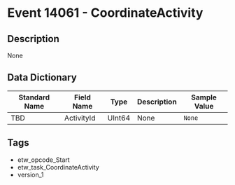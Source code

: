 # Event 14061 - CoordinateActivity

## Description
None

## Data Dictionary
|Standard Name|Field Name|Type|Description|Sample Value|
|---|---|---|---|---|
|TBD|ActivityId|UInt64|None|`None`|

## Tags
* etw_opcode_Start
* etw_task_CoordinateActivity
* version_1